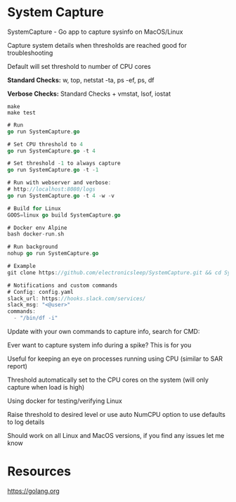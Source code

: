 # System Capture

SystemCapture - Go app to capture sysinfo on MacOS/Linux

Capture system details when thresholds are reached good for troubleshooting

Default will set threshold to number of CPU cores

**Standard Checks:** w, top, netstat -ta, ps -ef, ps, df

**Verbose Checks:** Standard Checks + vmstat, lsof, iostat

``` Make
make
make test
```

``` Go
# Run
go run SystemCapture.go

# Set CPU threshold to 4
go run SystemCapture.go -t 4

# Set threshold -1 to always capture
go run SystemCapture.go -t -1

# Run with webserver and verbose:
# http://localhost:8080/logs
go run SystemCapture.go -t 4 -w -v

# Build for Linux
GOOS=linux go build SystemCapture.go

# Docker env Alpine
bash docker-run.sh

# Run background
nohup go run SystemCapture.go

# Example
git clone https://github.com/electronicsleep/SystemCapture.git && cd SystemCapture && go run SystemCapture.go

# Notifications and custom commands
# Config: config.yaml
slack_url: https://hooks.slack.com/services/
slack_msg: "<@user>"
commands:
  - "/bin/df -i"
```

Update with your own commands to capture info, search for CMD:

Ever want to capture system info during a spike? This is for you

Useful for keeping an eye on processes running using CPU (similar to SAR report)

Threshold automatically set to the CPU cores on the system (will only capture when load is high)

Using docker for testing/verifying Linux

Raise threshold to desired level or use auto NumCPU option to use defaults to log details

Should work on all Linux and MacOS versions, if you find any issues let me know

# Resources

https://golang.org

